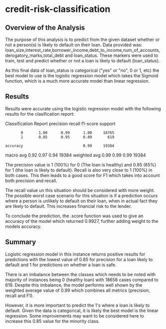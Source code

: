 # credit-risk-classification

## Overview of the Analysis
The purpose of this analysis is to predict from the given dataset whether or not a person(s) is likely to default on their loan. 
Data provided was: loan_size,interest_rate,borrower_income,debt_to_income,num_of_accounts,derogatory_marks,total_debt and loan_status. These markers were used to train, test and predict whether or not a loan is likely to default (loan_status). 

As this final data of loan_status is categorical ("yes" or "no", 0 or 1, etc) the best model to use is the logistic regression model which takes the Sigmoid function, which is a much more accurate model than linear regression.

## Results
Results were accurate using the logistic regression model with the following results for the clasification report:

Classification Report
              precision    recall  f1-score   support

           0       1.00      0.99      1.00     18765
           1       0.85      0.95      0.89       619

    accuracy                           0.99     19384
   macro avg       0.92      0.97      0.94     19384
weighted avg       0.99      0.99      0.99     19384

The precision value is 1 (100%) for 0 (The loan is healthy) and 0.85 (85%) for 1 (the loan is likely to default). Recall is also very close to 1 (100%) in both cases. This then leads to a good score for F1 which takes into account both precision and recall.

The recall value un this situation should be considered with more weight. The possible worst case scenario for this situation is if a prediction occurs where a person is unlikely to default on their loan, when in actual fact they are likely to default. This increases financial risk to the lender. 

 To conclude the prediction, the .score function was used to give an accuracy of the model which returned 0.9927, further adding weight to the models accuracy.

## Summary
Logistic regression model in this instance returns positive results for predictions with the lowest value of 0.85 for precision for a loan likely to default and 1 for predictions on whether a loan is safe. 

There is an imbalance between the classes which needs to be noted with majority of instances being 0 (healthy loan) with 18658 cases compared to 619. Despite this imbalance, the model performs well shown by the weighted average value of 0.99 which combines all metrics (precision, recall and F1).

However, it is more important to predict the 1's where a loan is likely to default. Given the data is categorical, it is likely the best model is the linear regression. Some improvements may want to be considered here to increase this 0.85 value for the minority class. 